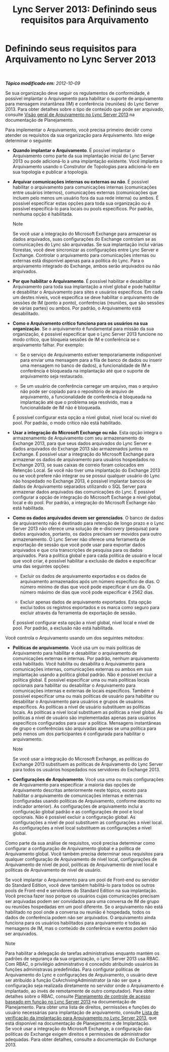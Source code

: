 ﻿---
title: 'Lync Server 2013: Definindo seus requisitos para Arquivamento'
TOCTitle: Definindo os requisitos de sua organização para Arquivamento
ms:assetid: ce0fc0f6-7704-4b80-bf19-a1fa9818fc7a
ms:mtpsurl: https://technet.microsoft.com/pt-br/library/JJ205276(v=OCS.15)
ms:contentKeyID: 49308151
ms.date: 05/19/2016
mtps_version: v=OCS.15
ms.translationtype: HT
---

# Definindo seus requisitos para Arquivamento no Lync Server 2013

 

_**Tópico modificado em:** 2012-10-09_

Se sua organização deve seguir os regulamentos de conformidade, é possível implantar o Arquivamento para habilitar o suporte de arquivamento para mensagem instantânea (IM) e conferência (reuniões) do Lync Server 2013. Para obter detalhes sobre o tipo de conteúdo que pode ser arquivado, consulte [Visão geral de Arquivamento no Lync Server 2013](lync-server-2013-overview-of-archiving.md) na documentação de Planejamento.

Para implementar o Arquivamento, você precisa primeiro decidir como atender os requisitos da sua organização para Arquivamento. Isto exige determinar o seguinte:

  - **Quando implantar o Arquivamento**. É possível implantar o Arquivamento como parte da sua implantação inicial do Lync Server 2013 ou pode adicioná-lo a uma implantação existente. Você implanta o Arquivamento usando o Construtor de Topologias para adicioná-lo em sua topologia e publicar a topologia.

  - **Arquivar comunicações internas ou externas ou não**. É possível habilitar o arquivamento para comunicações internas (comunicações entre usuários internos), comunicações externas (comunicações que incluem pelo menos um usuário fora da sua rede interna) ou ambos. É possível especificar estas opções para toda sua organização ou é possível especificá-lo para locais ou pools específicos. Por padrão, nenhuma opção é habilitada.
    
    > [!note]  
    > Se você usar a integração do Microsoft Exchange para armazenar os dados arquivados, suas configurações do Exchange controlam se as comunicações do Lync são arquivadas. Se sua implantação inclui várias florestas, você deve sincronizar as configurações entre Lync Server e Exchange. Controlar o arquivamento para comunicações internas ou externas está disponível apenas para a política do Lync. Para o arquivamento integrado do Exchange, ambos serão arquivados ou não arquivados.

  - **Por que habilitar o Arquivamento**. É possível habilitar e desabilitar o Arquivamento para toda sua implantação a nível global e pode habilitar e desabilitar o Arquivamento para sites e usuários específicos. Em cada um destes níveis, você especifica se deve habilitar o arquivamento de sessões de IM (ponto a ponto), conferências (reuniões, que são sessões de várias partes) ou ambos. Por padrão, o Arquivamento está desabilitado.

  - **Como o Arquivamento crítico funciona para os usuários na sua organização**. Se o arquivamento é fundamental para missão da sua organização, é possível especificar que o Lync Server 2013 funcione no modo crítico, que bloqueia sessões de IM e conferência se o arquivamento falhar. Por exemplo:
    
      - Se o serviço de Arquivamento estiver temporariamente indisponível para enviar uma mensagem para a fila de banco de dados ou inserir uma mensagem no banco de dados), a funcionalidade de IM e conferência é bloqueada na implantação até que o suporte de arquivamento seja restaurado.
    
      - Se um usuário de conferência carregar um arquivo, mas o arquivo não pode ser copiado para o repositório de arquivo de arquivamento, a funcionalidade de conferência é bloqueada na implantação até que o problema seja resolvido, mas a funcionalidade de IM não é bloqueada.
    
    É possível configurar esta opção a nível global, nível local ou nível do pool. Por padrão, o modo crítico não está habilitado.

  - **Usar a integração do Microsoft Exchange ou não**. Esta opção integra o armazenamento de Arquivamento com seu armazenamento do Exchange 2013, para que seus dados arquivados do Lync Server e dados arquivados do Exchange 2013 são armazenados juntos no Exchange. É possível usar a integração do Microsoft Exchange para armazenar os dados de arquivamento para usuários hospedados no Exchange 2013, se suas caixas de correio foram colocados em Retenção Local. Se você não tiver uma implantação do Exchange 2013 ou se você prefere não integrar ou se possui qualquer usuário do Lync não hospedado no Exchange 2013, é possível implantar bancos de dados de Arquivamento separados utilizando o SQL Server para armazenar dados arquivados das comunicações do Lync. É possível configurar a opção de integração do Microsoft Exchange a nível global, local e do pool. Por padrão, a integração do Microsoft Exchange não está habilitada.

  - **Como os dados arquivados devem ser gerenciados**. O banco de dados de arquivamento não é destinado para retenção de longo prazo e o Lync Server 2013 não oferece uma solução de e-discovery (pesquisa) para dados arquivados, portanto, os dados precisam ser movidos para outro armazenamento. O Lync Server não oferece uma ferramenta de exportação de sessão que você pode usar para exportar dados arquivados e que cria transcrições de pesquisa para os dados arquivados. Para a política global e para cada política de usuário e local que você criar, é possível habilitar a exclusão de dados e especificar uma das seguintes opções:
    
      - Excluir os dados de arquivamento exportados e os dados de arquivamento armazenados após um número específico de dias. O número mínimo de dias que você pode especificar é um dia. O número máximo de dias que você pode especificar é 2562 dias.
    
      - Excluir apenas dados de arquivamento exportados. Esta opção exclui todos os registros exportados e os marca como seguro para excluir através da ferramenta de exportação de sessão.
    
    É possível configurar esta opção a nível global, nível local e nível de pool. Por padrão, a exclusão não está habilitada.

Você controla o Arquivamento usando um dos seguintes métodos:

  - **Políticas de arquivamento**. Você usa um ou mais políticas de Arquivamento para habilitar e desabilitar o arquivamento de comunicações externas e internas. Por padrão, nenhum arquivamento está habilitado. Você habilita ou desabilita o Arquivamento para comunicações internas, comunicações externas ou ambos em sua implantação usando a política global padrão. Não é possível excluir a política global. É possível especificar uma ou mais políticas locais opcionais para habilitar ou desabilitar o Arquivamento para comunicações internas e externas de locais específicos. Também é possível especificar uma ou mais políticas de usuário para habilitar ou desabilitar o Arquivamento para usuários e grupos de usuários específicos. As políticas a nível de usuário substituem as políticas locais. As políticas a nível local substituem as políticas a nível global. As políticas a nível de usuário são implementadas apenas para usuários específicos configurados para usar a política. Mensagens instantâneas de grupo e conferências são arquivadas apenas se uma política para pelo menos um dos participantes é configurada para habilitar o arquivamento.
    
    > [!note]  
    > Se você usar a integração do Microsoft Exchange, as políticas do Exchange 2013 substituem as políticas de Arquivamento do Lync Server para todos os usuários hospedados nos servidores do Exchange 2013.

  - **Configurações de Arquivamento**. Você usa uma ou mais configurações de Arquivamento para especificar a maioria das opções de Arquivamento descritas anteriormente neste tópico, exceto para habilitar o arquivamento de comunicações internas e externas (configuradas usando políticas de Arquivamento, conforme descrito no indicador anterior). As configurações de arquivamento inclui a configuração global padrão e as configurações de pool e local opcionais. Não é possível excluir a configuração global. As configurações a nível de pool substituem as configurações a nível local. As configurações a nível local substituem as configurações a nível global.

Como parte da sua análise de requisitos, você precisa determinar como configurar a configuração de Arquivamento global e a política de Arquivamento global. Você também precisa determinar seus requisitos para qualquer configuração de Arquivamento de nível local, configurações de Arquivamento de nível de pool, políticas de Arquivamento de nível local e políticas de Arquivamento de nível de usuário.

Se você implantar o Arquivamento para um pool de Front-end ou servidor do Standard Edition, você deve também habilitá-lo para todos os outros pools de Front-end e servidores do Standard Edition na sua implantação. Você precisa fazer isso porque os usuários cujas comunicações precisam ser arquivadas podem ser convidados para uma conversa de IM de grupo ou reuniões hospedadas em um pool diferente. Se o arquivamento não está habilitado no pool onde a conversa ou reunião é hospedada, todos os dados de conferência podem não ser arquivados. O arquivamento ainda funciona para os usuários habilitados para arquivamento e todas as mensagens de IM, mas o conteúdo de conferência e eventos podem não ser arquivados.

> [!note]  
> Para habilitar a delegação de tarefas administrativas enquanto mantém os padrões de segurança da sua organização, o Lync Server 2013 usa RBAC. Com RBAC, o privilégio administrativo é concedido atribuindo usuários às funções administravas predefinidas. Para configurar políticas de Arquivamento do Lync e configurações de Arquivamento, o usuário deve ser atribuído à função CsArchivingAdministrator (a não ser que a configuração seja realizada diretamente no servidor onde o Arquivamento é implantado, ao invés de remotamente de outro computador). Para obter detalhes sobre o RBAC, consulte <a href="lync-server-2013-planning-for-role-based-access-control.md">Planejamento de controle de acesso baseado em função no Lync Server 2013</a> na documentação de Planejamento. Para obter uma lista de direitos, permissões e funções do usuário necessárias para implantação de arquivamento, consulte <a href="lync-server-2013-deployment-checklist-for-archiving.md">Lista de verificação da implantação para Arquivamento no Lync Server 2013</a>, que está disponível na documentação de Planejamento e de Implantação.<br />Se você usar a integração do Microsoft Exchange, a configuração das políticas do Exchange exigem direitos e permissões de administrador adequadas. Para obter detalhes, consulte a documentação do Exchange 2013.
